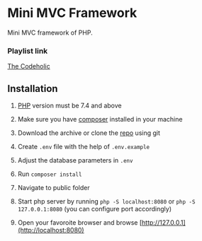 # Mini MVC Framework

Mini MVC framework of PHP.

### Playlist link

[The Codeholic](https://www.youtube.com/playlist?list=PLLQuc_7jk__Uk_QnJMPndbdKECcTEwTA1)

## **Installation**

1. [PHP](https://www.php.net/) version must be 7.4 and above

2. Make sure you have [composer](https://getcomposer.org/) installed in your machine

3. Download the archive or clone the [repo](https://github.com/iambasanta/MVCFramework) using git

4. Create `.env` file with the help of `.env.example`

5. Adjust the database parameters in `.env`

6. Run `composer install`

7. Navigate to public folder

8. Start php server by running `php -S localhost:8080` or `php -S 127.0.0.1:8080` (you can configure port accordingly)

9. Open your favoroite browser and browse [http://127.0.0.1](http://localhost:8080)
